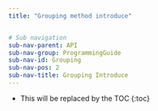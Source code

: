 ```yaml
---
title: "Grouping method introduce"


# Sub navigation
sub-nav-parent: API
sub-nav-group: ProgrammingGuide
sub-nav-id: Grouping
sub-nav-pos: 2
sub-nav-title: Grouping Introduce
---
```


* This will be replaced by the TOC
{:toc}
